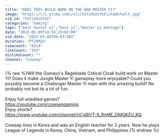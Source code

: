 ```yaml
---
title: "DOES THIS BUILD WORK ON THE NEW MASTER YI?"
image: "https:\/\/i.ytimg.com\/vi\/51YiXUzVYGI\/hqdefault.jpg"
vid_id: "51YiXUzVYGI"
categories: "Gaming"
tags: ["best master yi","best yi","master yi montage"]
date: "2022-03-08T14:34:23+03:00"
vid_date: "2022-03-08T09:03:58Z"
duration: "PT19M2S"
viewcount: "6314"
likeCount: "343"
dislikeCount: ""
channel: "Cowsep"
---
```

{% raw %}Will the Guinsoo's Rageblade Critical Cloak build work on Master Yi? Does it make Jungle Master Yi gameplay more enjoyable? Could you possibly become a Challenger Master Yi main with this amazing build? No probably not but its a lot of fun.<br /><br />Enjoy full unedited games?<br /><a rel="nofollow" target="blank" href="https://youtube.com/cowsepgaming">https://youtube.com/cowsepgaming</a><br />Enjoy shorts?<br /><a rel="nofollow" target="blank" href="https://www.youtube.com/channel/UCxBlVT-9_RnME_DMQ6ZU_KQ">https://www.youtube.com/channel/UCxBlVT-9_RnME_DMQ6ZU_KQ</a><br /><br />Cowsep lives in Korea and was an English teacher for 2 years. Now he plays League of Legends in Korea, China, Vietnam, and Philippines.{% endraw %}

